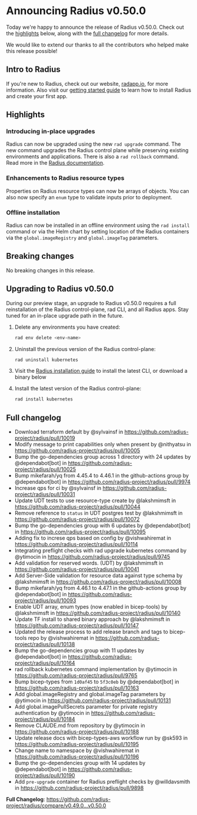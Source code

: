 # Announcing Radius v0.50.0

Today we're happy to announce the release of Radius v0.50.0. Check out the [highlights](#highlights) below, along with the [full changelog](#full-changelog) for more details.

We would like to extend our thanks to all the contributors who helped make this release possible!

## Intro to Radius

If you're new to Radius, check out our website, [radapp.io](https://radapp.io), for more information. Also visit our [getting started guide](https://docs.radapp.io/getting-started/) to learn how to install Radius and create your first app.

## Highlights

### Introducing in-place upgrades

Radius can now be upgraded using the new `rad upgrade` command. The new command upgrades the Radius control plane while preserving existing environments and applications. There is also a `rad rollback` command. Read more in the [Radius documentation](https://docs.radapp.io/guides/operations/kubernetes/kubernetes-upgrade/).

### Enhancements to Radius resource types

Properties on Radius resource types can now be arrays of objects. You can also now specify an `enum` type to validate inputs prior to deployment. 

### Offline installation

Radius can now be installed in an offline environment using the `rad install` command or via the Helm chart by setting location of the Radius containers via the `global.imageRegistry` and `global.imageTag` parameters. 

## Breaking changes

No breaking changes in this release.

## Upgrading to Radius v0.50.0

During our preview stage, an upgrade to Radius v0.50.0 requires a full reinstallation of the Radius control-plane, rad CLI, and all Radius apps. Stay tuned for an in-place upgrade path in the future.

1. Delete any environments you have created:

   ```bash
   rad env delete <env-name>
   ```

1. Uninstall the previous version of the Radius control-plane:

   ```bash
   rad uninstall kubernetes
   ```

1. Visit the [Radius installation guide](https://docs.radapp.io/getting-started/install/) to install the latest CLI, or download a binary below

1. Install the latest version of the Radius control-plane:

   ```bash
   rad install kubernetes
   ```

## Full changelog

* Download terraform default by @sylvainsf in https://github.com/radius-project/radius/pull/10019
* Modify message to print capabilities only when present by @nithyatsu in https://github.com/radius-project/radius/pull/10005
* Bump the go-dependencies group across 1 directory with 24 updates by @dependabot[bot] in https://github.com/radius-project/radius/pull/10025
* Bump mikefarah/yq from 4.45.4 to 4.46.1 in the github-actions group by @dependabot[bot] in https://github.com/radius-project/radius/pull/9974
* Increase qps for ci by @sylvainsf in https://github.com/radius-project/radius/pull/10031
* Update UDT tests to use resource-type create by @lakshmimsft in https://github.com/radius-project/radius/pull/10044
* Remove reference to `status` in UDT postgres test by @lakshmimsft in https://github.com/radius-project/radius/pull/10072
* Bump the go-dependencies group with 6 updates by @dependabot[bot] in https://github.com/radius-project/radius/pull/10095
* Adding fix to increse qps based on config by @vishwahiremat in https://github.com/radius-project/radius/pull/10114
* Integrating preflight checks with rad upgrade kubernetes command by @ytimocin in https://github.com/radius-project/radius/pull/9745
* Add validation for reserved words. (UDT) by @lakshmimsft in https://github.com/radius-project/radius/pull/10041
* Add Server-Side validation for resource data against type schema by @lakshmimsft in https://github.com/radius-project/radius/pull/10008
* Bump mikefarah/yq from 4.46.1 to 4.47.1 in the github-actions group by @dependabot[bot] in https://github.com/radius-project/radius/pull/10093
* Enable UDT array, enum types (now enabled in bicep-tools) by @lakshmimsft in https://github.com/radius-project/radius/pull/10140
* Update TF install to shared binary approach by @lakshmimsft in https://github.com/radius-project/radius/pull/10147
* Updated the release process to add release branch and tags to bicep-tools repo by @vishwahiremat in https://github.com/radius-project/radius/pull/10138
* Bump the go-dependencies group with 11 updates by @dependabot[bot] in https://github.com/radius-project/radius/pull/10164
* rad rollback kubernetes command implementation by @ytimocin in https://github.com/radius-project/radius/pull/9765
* Bump bicep-types from `1d0af45` to `5f3c0eb` by @dependabot[bot] in https://github.com/radius-project/radius/pull/10163
* Add global.imageRegistry and global.imageTag parameters by @ytimocin in https://github.com/radius-project/radius/pull/10131
* Add global.imagePullSecrets parameter for private registry authentication by @ytimocin in https://github.com/radius-project/radius/pull/10184
* Remove CLAUDE.md from repository by @ytimocin in https://github.com/radius-project/radius/pull/10188
* Update release docs with bicep-types-aws workflow run by @sk593 in https://github.com/radius-project/radius/pull/10195
* Change name to namespace by @vishwahiremat in https://github.com/radius-project/radius/pull/10196
* Bump the go-dependencies group with 14 updates by @dependabot[bot] in https://github.com/radius-project/radius/pull/10190
* Add `pre-upgrade` container for Radius preflight checks by @willdavsmith in https://github.com/radius-project/radius/pull/9898

**Full Changelog**: https://github.com/radius-project/radius/compare/v0.49.0...v0.50.0